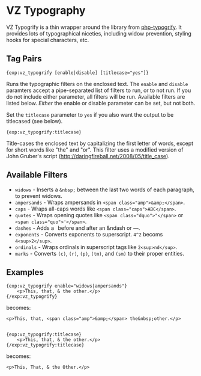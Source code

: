 VZ Typography
=============

VZ Typogrify is a thin wrapper around the library from <a href="http://blog.hamstu.com/2007/05/31/web-typogrify-just-got-better/">php-typogrify</a>. It provides lots of typographical niceties, including widow prevention, styling hooks for special characters, etc.

Tag Pairs
---------

    {exp:vz_typogrify [enable|disable] [titlecase="yes"]}

Runs the typographic filters on the enclosed text. The `enable` and `disable` paramters accept a pipe-separated list of filters to run, or to not run. If you do not include either parameter, all filters will be run. Available filters are listed below. *Either* the enable or disable parameter can be set, but not both.

Set the `titlecase` parameter to `yes` if you also want the output to be titlecased (see below).

    {exp:vz_typogrify:titlecase}

Title-cases the enclosed text by capitalizing the first letter of words, except for short words like "the" and "or". This filter uses a modified version of John Gruber's script (http://daringfireball.net/2008/05/title_case).

Available Filters
-----------------

* `widows` - Inserts a `&nbsp;` between the last two words of each paragraph, to prevent widows.
* `ampersands` - Wraps ampersands in `<span class="amp">&amp;</span>`.
* `caps` - Wraps all-caps words like `<span class="caps">ABC</span>`.
* `quotes` - Wraps opening quotes like `<span class="dquo">"</span>` or `<span class="quo">'</span>`.
* `dashes` - Adds a &thinsp; before and after an &ndash or &mdash;.
* `exponents` - Converts exponents to superscript. `4^2` becoms `4<sup>2</sup>`.
* `ordinals` - Wraps ordinals in superscript tags like `2<sup>nd</sup>`.
* `marks` - Converts `(c)`, `(r)`, `(p)`, `(tm)`, and `(sm)` to their proper entities.

Examples
--------

    {exp:vz_typogrify enable="widows|ampersands"}
        <p>This, that, & the other.</p>
    {/exp:vz_typogrify}

becomes:

    <p>This, that, <span class="amp">&amp;</span> the&nbsp;other.</p>


    {exp:vz_typogrify:titlecase}
        <p>This, that, & the other.</p>
    {/exp:vz_typogrify:titlecase}

becomes:

    <p>This, That, & the Other.</p>